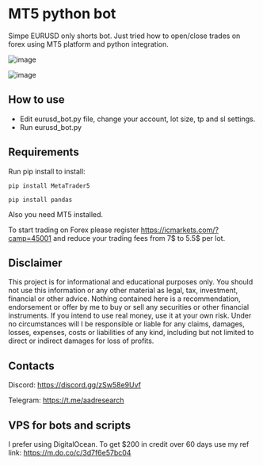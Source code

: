 # MT5 python bot
Simpe EURUSD only shorts bot. Just tried how to open/close trades on forex using MT5 platform and python integration.

![image](https://user-images.githubusercontent.com/81808867/219661615-6a6cc350-c85f-4c81-8d83-5599056229db.png)

![image](https://user-images.githubusercontent.com/81808867/219661837-fe96b5d9-1880-4bd1-b2e6-16faa9638a69.png)

## How to use
- Edit eurusd_bot.py file, change your account, lot size, tp and sl settings.
- Run eurusd_bot.py


## Requirements
Run pip install to install:

<code>pip install MetaTrader5</code>

<code>pip install pandas</code>

Also you need MT5 installed.

To start trading on Forex please register https://icmarkets.com/?camp=45001 and reduce your trading fees from 7$ to 5.5$ per lot.


## Disclaimer
This project is for informational and educational purposes only. You should not use this information or any other material as legal, tax, investment, financial or other advice. Nothing contained here is a recommendation, endorsement or offer by me to buy or sell any securities or other financial instruments. If you intend to use real money, use it at your own risk. Under no circumstances will I be responsible or liable for any claims, damages, losses, expenses, costs or liabilities of any kind, including but not limited to direct or indirect damages for loss of profits.

## Contacts
Discord: https://discord.gg/zSw58e9Uvf

Telegram: https://t.me/aadresearch

## VPS for bots and scripts
I prefer using DigitalOcean. 
To get $200 in credit over 60 days use my ref link: https://m.do.co/c/3d7f6e57bc04
